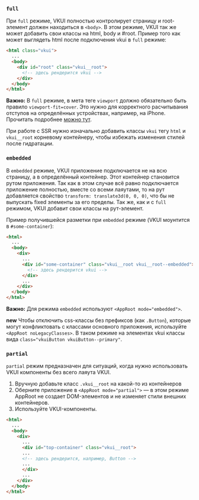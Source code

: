 ### `full`

При `full` режиме, VKUI полностью контролирует страницу и root-элемент должен находиться в `<body>`. В этом режиме, VKUI так же может добавить свои классы на html, body и #root. Пример того как может выглядеть html после подключения vkui в `full` режиме:
```html
<html class="vkui">
  ...
  <body>
    <div id="root" class="vkui__root">
      <!-- здесь рендерится vkui -->
    </div>
  </body>
</html>
```

**Важно:** В `full` режиме, в мета теге `viewport` должно обязательно быть правило `viewport-fit=cover`. Это нужно для корректного расчитывания отступов на определённых устройствах, например, на iPhone. Прочитать подробнее [можно тут](https://css-tricks.com/the-notch-and-css/).

При работе с SSR нужно изначально добавить классы `vkui` тегу `html` и `vkui__root` корневому контейнеру, чтобы избежать изменения стилей после гидратации.

### `embedded`

В `embedded` режиме, VKUI приложение подключается не на всю страницу, а в определённый контейнер. Этот контейнер становится рутом приложения. Так как в этом случае всё равно подключается приложение полностью, вместе со всеми лаяутами, то на рут добавляется свойство `transform: translate3d(0, 0, 0)`, что бы не выпускать fixed элементы за его пределы. Так же, как и с `full` режимом, VKUI добавит свои классы на рут-элемент.

Пример получившейся разметки при `embedded` режиме (VKUI моунтится в `#some-container`):
```html
<html>
  ...
  <body>
    <div>
      ...
      <div id="some-container" class="vkui__root vkui__root--embedded">
        <!-- здесь рендерится vkui -->
      </div>
      ...
    </div>
  </body>
</html>
```

**Важно:** Для режима `embedded` используют `<AppRoot mode="embedded">`.

**new** Чтобы отключить css-классы без префиксов (как `.Button`), которые могут конфликтовать с классами основного приложения, используйте `<AppRoot noLegacyClasses>`. В таком режиме на элементах vkui классы вида `class="vkuiButton vkuiButton--primary"`.

### `partial`

`partial` режим предназначен для ситуаций, когда нужно использовать VKUI компоненты без всего лаяута VKUI.
1. Вручную добавьте класс `.vkui__root` на какой-то из контейнеров
2. Оберните приложение в `<AppRoot mode="partial">` — в этом режиме AppRoot не создает DOM-элементов и не изменяет стили внешних контейнеров.
3. Используйте VKUI-компоненты.

```html
<html>
  ...
  <body>
    <div>
      ...
      <div id="top-container" class="vkui__root">
      ...
      <!-- здесь рендерится, например, Button -->
      ...
      </div>
      ...
    </div>
  </body>
</html>
```
